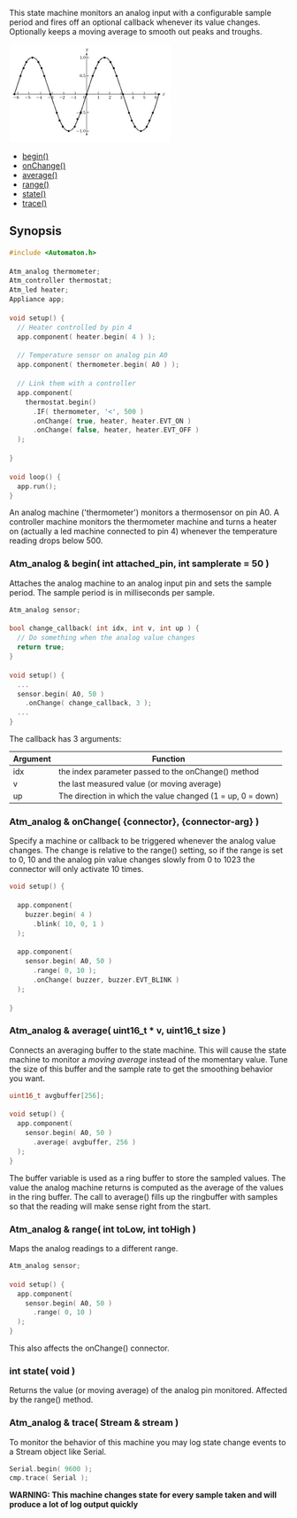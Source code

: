 This state machine monitors an analog input with a configurable sample period and fires off an optional callback whenever its value changes. Optionally keeps a moving average to smooth out peaks and troughs.

![Sine](images/sine-graph-small.jpg)

<!-- md-tocify-begin -->
* [begin()](#atm_analog--begin-int-attached_pin-int-samplerate--50-)  
* [onChange()](#atm_analog--onchange-connector-connector-arg-)  
* [average()](#atm_analog--average-uint16_t--v-uint16_t-size-)  
* [range()](#atm_analog--range-int-tolow-int-tohigh-)  
* [state()](#int-state-void-)  
* [trace()](#atm_analog--trace-stream--stream-)  

<!-- md-tocify-end -->

## Synopsis ##

```c++
#include <Automaton.h>

Atm_analog thermometer;
Atm_controller thermostat;
Atm_led heater;
Appliance app;

void setup() {
  // Heater controlled by pin 4
  app.component( heater.begin( 4 ) ); 

  // Temperature sensor on analog pin A0
  app.component( thermometer.begin( A0 ) ); 

  // Link them with a controller
  app.component( 
    thermostat.begin()
      .IF( thermometer, '<', 500 )
      .onChange( true, heater, heater.EVT_ON )
      .onChange( false, heater, heater.EVT_OFF )
  );

}

void loop() {
  app.run();
}
```
An analog machine ('thermometer') monitors a thermosensor on pin A0. A controller machine monitors the thermometer machine and turns a heater on (actually a led machine connected to pin 4) whenever the temperature reading drops below 500.

### Atm_analog & begin( int attached_pin, int samplerate = 50 ) ###

Attaches the analog machine to an analog input pin and sets the sample period. The sample period is in milliseconds per sample.

```c++
Atm_analog sensor;

bool change_callback( int idx, int v, int up ) {
  // Do something when the analog value changes
  return true;
}

void setup() {
  ...
  sensor.begin( A0, 50 )
    .onChange( change_callback, 3 );
  ...
}
```

The callback has 3 arguments:

Argument | Function
-------- | --------
idx | the index parameter passed to the onChange() method
v | the last measured value (or moving average)
up  | The direction in which the value changed (1 = up, 0 = down)


### Atm_analog & onChange( {connector}, {connector-arg} ) ###

Specify a machine or callback to be triggered whenever the analog value changes. The change is relative to the range() setting, so if the range is set to 0, 10 and the analog pin value changes slowly from 0 to 1023 the connector will only activate 10 times.

```c++
void setup() {

  app.component( 
    buzzer.begin( 4 )
      .blink( 10, 0, 1 )
  );

  app.component( 
    sensor.begin( A0, 50 )
      .range( 0, 10 );
      .onChange( buzzer, buzzer.EVT_BLINK )
  );

}
```

### Atm_analog & average( uint16_t * v, uint16_t size ) ###

Connects an averaging buffer to the state machine. This will cause the state machine to monitor a *moving average* instead of the momentary value. Tune the size of this buffer and the sample rate to get the smoothing behavior you want.

```c++
uint16_t avgbuffer[256];

void setup() {
  app.component( 
    sensor.begin( A0, 50 )
      .average( avgbuffer, 256 )
  );
}
```
The buffer variable is used as a ring buffer to store the sampled values. The value the analog machine returns  is computed as the average of the values in the ring buffer. The call to average() fills up the ringbuffer with samples so that the reading will make sense right from the start.

### Atm_analog & range( int toLow, int toHigh ) ###

Maps the analog readings to a different range.

```c++
Atm_analog sensor;

void setup() {
  app.component( 
    sensor.begin( A0, 50 )
      .range( 0, 10 )
  );
}

```
This also affects the onChange() connector.

### int state( void ) ###

Returns the value (or moving average) of the analog pin monitored. Affected by the range() method.

### Atm_analog & trace( Stream & stream ) ###

To monitor the behavior of this machine you may log state change events to a Stream object like Serial.

```c++
Serial.begin( 9600 );
cmp.trace( Serial );
```

**WARNING: This machine changes state for every sample taken and will produce a lot of log output quickly**

